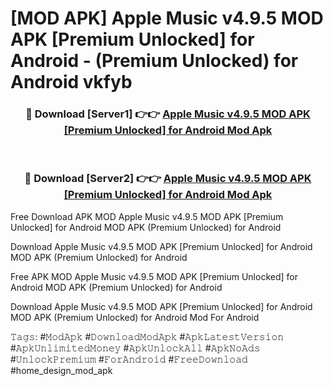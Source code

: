 # [MOD APK] Apple Music v4.9.5 MOD APK [Premium Unlocked] for Android  - (Premium Unlocked) for Android vkfyb



<div align="center">
<h3>🔴 Download [Server1] 👉👉 <a href="https://momento.my/?title=Apple_Music_v4.9.5_MOD_APK_[Premium_Unlocked]_for_Android_">Apple Music v4.9.5 MOD APK [Premium Unlocked] for Android  Mod Apk</a></h3><br>

<h3>🔴 Download [Server2] 👉👉 <a href="https://momento.my/?title=Apple_Music_v4.9.5_MOD_APK_[Premium_Unlocked]_for_Android_">Apple Music v4.9.5 MOD APK [Premium Unlocked] for Android  Mod Apk</a></h3>
</div>



Free Download APK MOD Apple Music v4.9.5 MOD APK [Premium Unlocked] for Android  MOD APK (Premium Unlocked) for Android

Download Apple Music v4.9.5 MOD APK [Premium Unlocked] for Android  MOD APK (Premium Unlocked) for Android

Free APK MOD Apple Music v4.9.5 MOD APK [Premium Unlocked] for Android  MOD APK (Premium Unlocked) for Android

Download Apple Music v4.9.5 MOD APK [Premium Unlocked] for Android  MOD APK (Premium Unlocked) for Android Mod For Android

𝚃𝚊𝚐𝚜: #𝙼𝚘𝚍𝙰𝚙𝚔 #𝙳𝚘𝚠𝚗𝚕𝚘𝚊𝚍𝙼𝚘𝚍𝙰𝚙𝚔 #𝙰𝚙𝚔𝙻𝚊𝚝𝚎𝚜𝚝𝚅𝚎𝚛𝚜𝚒𝚘𝚗 #𝙰𝚙𝚔𝚄𝚗𝚕𝚒𝚖𝚒𝚝𝚎𝚍𝙼𝚘𝚗𝚎𝚢 #𝙰𝚙𝚔𝚄𝚗𝚕𝚘𝚌𝚔𝙰𝚕𝚕 #𝙰𝚙𝚔𝙽𝚘𝙰𝚍𝚜 #𝚄𝚗𝚕𝚘𝚌𝚔𝙿𝚛𝚎𝚖𝚒𝚞𝚖 #𝙵𝚘𝚛𝙰𝚗𝚍𝚛𝚘𝚒𝚍 #𝙵𝚛𝚎𝚎𝙳𝚘𝚠𝚗𝚕𝚘𝚊𝚍 #home_design_mod_apk
